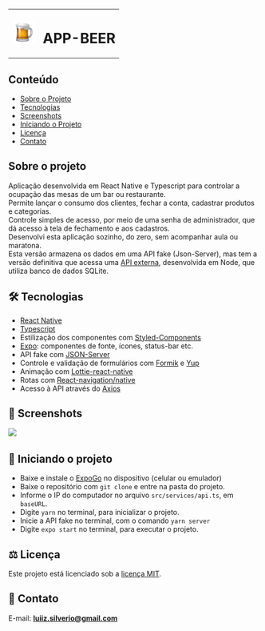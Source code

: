 <table>
  <tr>
    <td><img src="https://github.com/luiizsilverio/app-beer-json-server/blob/main/src/assets/caneca1.png" /></td>
    <td><h1>APP-BEER</h1></td>
  </tr>
</table>

## Conteúdo
* [Sobre o Projeto](#sobre-o-projeto)
* [Tecnologias](#hammer_and_wrench-tecnologias)
* [Screenshots](#camera_flash-screenshots)
* [Iniciando o Projeto](#car-Iniciando-o-projeto)
* [Licença](#balance_scale-licença)
* [Contato](#email-contato)

## Sobre o projeto
Aplicação desenvolvida em React Native e Typescript para controlar a ocupação das mesas de um bar ou restaurante.<br />
Permite lançar o consumo dos clientes, fechar a conta, cadastrar produtos e categorias.<br />
Controle simples de acesso, por meio de uma senha de administrador, que dá acesso à tela de fechamento e aos cadastros.<br />
Desenvolvi esta aplicação sozinho, do zero, sem acompanhar aula ou maratona.<br />
Esta versão armazena os dados em uma API fake (Json-Server), mas tem a versão definitiva que acessa uma [API externa](https://github.com/luiizsilverio/beer-api), desenvolvida em Node, que utiliza banco de dados SQLite.<br />

## :hammer_and_wrench: Tecnologias
* <ins>React Native</ins>
* <ins>Typescript</ins>
* Estilização dos componentes com <ins>Styled-Components</ins>
* <ins>Expo</ins>: componentes de fonte, ícones, status-bar etc.
* API fake com <ins>JSON-Server</ins>
* Controle e validação de formulários com <ins>Formik</ins> e <ins>Yup</ins>
* Animação com <ins>Lottie-react-native</ins>
* Rotas com <ins>React-navigation/native</ins>
* Acesso à API através do <ins>Axios</ins>

## :camera_flash: Screenshots
![](https://github.com/luiizsilverio/happy-react-native/blob/main/assets/happy.gif)

## :car: Iniciando o projeto
* Baixe e instale o <ins>ExpoGo</ins> no dispositivo (celular ou emulador)
* Baixe o repositório com ``` git clone ``` e entre na pasta do projeto.
* Informe o IP do computador no arquivo ``` src/services/api.ts ```, em ``` baseURL ```.
* Digite ``` yarn ``` no terminal, para inicializar o projeto.
* Inicie a API fake no terminal, com o comando ``` yarn server ```
* Digite ``` expo start ``` no terminal, para executar o projeto.

## :balance_scale: Licença
Este projeto está licenciado sob a [licença MIT](LICENSE).

## :email: Contato

E-mail: [**luiiz.silverio@gmail.com**](mailto:luiiz.silverio@gmail.com)
